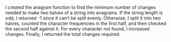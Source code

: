 I created the anagram function to find the minimum number of changes needed to make two halves of a string into anagrams. If the string length is odd, I returned -1 since it can’t be split evenly. Otherwise, I split it into two halves, counted the character frequencies in the first half, and then checked the second half against it. For every character not found, I increased changes. Finally, I returned the total changes required.